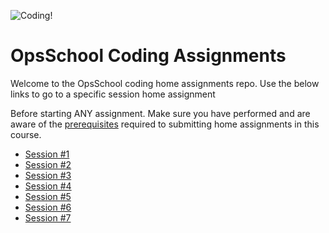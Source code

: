 ![Coding!](https://media.giphy.com/media/Wsju5zAb5kcOfxJV9i/giphy.gif)
# OpsSchool Coding Assignments

Welcome to the OpsSchool coding home assignments repo. Use the below links to go to a specific session home assignment

Before starting ANY assignment. Make sure you have performed and are aware of the [prerequisites](https://github.com/ops-school/docs/blob/main/coding-home-assignments-prerequisites.md) required to submitting home assignments in this course.

- [Session #1](session1/README.md)
- [Session #2](session2/README.md)
- [Session #3](session3/README.md)
- [Session #4](session4/README.md)
- [Session #5](session5/README.md)
- [Session #6](session6/README.md)
- [Session #7](session7/README.md)
